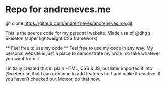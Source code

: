 # Repo for andreneves.me #

git clone https://github.com/andrerfneves/andreneves.me.git

This is the source code for my personal website.
Made use of @dhg’s Skeleton (super lightweight CSS framework)

** Feel free to use my code **
Feel free to use my code in any way. My personal website is just a place to demonstrate my work, so take whatever you want from it. 

I initially created this in plain HTML, CSS & JS, but later imported it into @meteor so that I can continue to add features to it and make it reactive. If you haven’t checked out Meteor, do that now.



